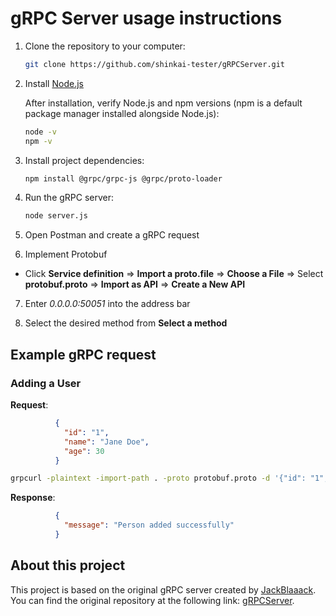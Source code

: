# gRPC Server usage instructions

1. Clone the repository to your computer:
   ```bash
   git clone https://github.com/shinkai-tester/gRPCServer.git
   ```
2. Install [Node.js](https://nodejs.org/en/download/prebuilt-binaries)

   After installation, verify Node.js and npm versions (npm is a default package manager installed alongside Node.js):
   
   ```bash
   node -v
   npm -v
   ```

3. Install project dependencies:
   ```bash
   npm install @grpc/grpc-js @grpc/proto-loader
   ```
   
4. Run the gRPC server:
   ```bash
   node server.js
   ```

5. Open Postman and create a gRPC request


6. Implement Protobuf


- Click **Service definition** => **Import a proto.file** => **Choose a File** => Select **protobuf.proto** => **Import as API** => **Create a New API**


7. Enter *0.0.0.0:50051* into the address bar


8. Select the desired method from **Select a method**

## Example gRPC request

### Adding a User

**Request**:
```json
          {
            "id": "1",
            "name": "Jane Doe",
            "age": 30
          }
```

```bash
grpcurl -plaintext -import-path . -proto protobuf.proto -d '{"id": "1", "name": "Jane Doe", "age": 30}' localhost:50051 peoplePackage.PeopleService/AddPerson
```

**Response**:
```json
          {
            "message": "Person added successfully"
          }
```

## About this project

This project is based on the original gRPC server created by [JackBlaaack](https://github.com/JackBlaaack). You can find the original repository at the following link: [gRPCServer](https://github.com/JackBlaaack/gRPCServer).

